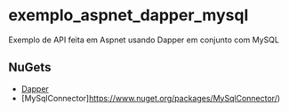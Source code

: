 # exemplo_aspnet_dapper_mysql
Exemplo de API feita em Aspnet usando Dapper em conjunto com MySQL

## NuGets
 - [Dapper](https://www.nuget.org/packages/Dapper/)
 - [MySqlConnector]https://www.nuget.org/packages/MySqlConnector/)